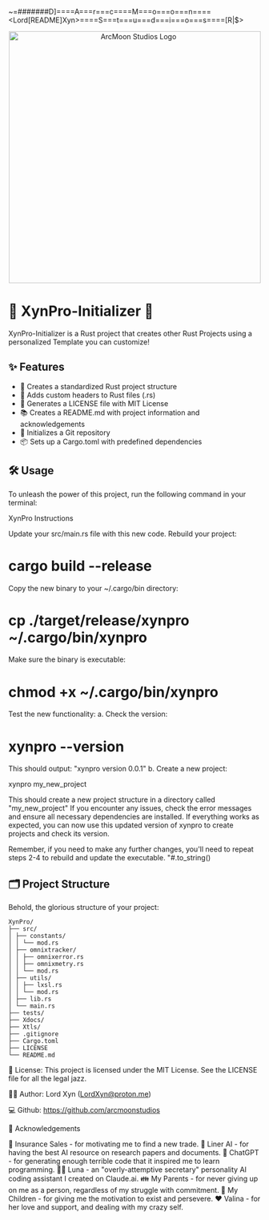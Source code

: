 ~=#######D]====A===r===c====M===o===o===n====<Lord[README]Xyn>====S===t===u===d===i===o===s====[R|$>

<p align="center">
  <img src="https://tinypic.host/images/2024/09/30/LordXyn.jpeg" alt="ArcMoon Studios Logo" width="503"/>
</p>

# 🚀 XynPro-Initializer 🦀

XynPro-Initializer is a Rust project that creates other Rust Projects using a personalized Template you can customize!

## ✨ Features

- 📁 Creates a standardized Rust project structure
- 🎨 Adds custom headers to Rust files (.rs)
- 📜 Generates a LICENSE file with MIT License
- 📚 Creates a README.md with project information and acknowledgements
- 🐙 Initializes a Git repository
- 📦 Sets up a Cargo.toml with predefined dependencies

## 🛠️ Usage

To unleash the power of this project, run the following command in your terminal:

XynPro Instructions

Update your src/main.rs file with this new code.
Rebuild your project:

# cargo build --release

Copy the new binary to your ~/.cargo/bin directory:

# cp ./target/release/xynpro ~/.cargo/bin/xynpro

Make sure the binary is executable:

# chmod +x ~/.cargo/bin/xynpro

Test the new functionality:
a. Check the version:

# xynpro --version

This should output: "xynpro version 0.0.1"
b. Create a new project:

xynpro my_new_project

This should create a new project structure in a directory called "my_new_project"
If you encounter any issues, check the error messages and ensure all necessary dependencies are installed.
If everything works as expected, you can now use this updated version of xynpro to create projects and check its version.

Remember, if you need to make any further changes, you'll need to repeat steps 2-4 to rebuild and update the executable.
"#.to_string()


## 🗂️ Project Structure
Behold, the glorious structure of your project:


```
XynPro/
├── src/
│ ├── constants/
│ │ └── mod.rs
│ ├── omnixtracker/
│ │ ├── omnixerror.rs
│ │ ├── omnixmetry.rs
│ │ └── mod.rs
│ ├── utils/
│ │ ├── lxsl.rs
│ │ └── mod.rs
│ ├── lib.rs
│ └── main.rs
├── tests/
├── Xdocs/
├── Xtls/
├── .gitignore
├── Cargo.toml
├── LICENSE
└── README.md
```


📜 License: This project is licensed under the MIT License. See the LICENSE file for all the legal jazz.

🧙‍♂️ Author: Lord Xyn (LordXyn@proton.me)

💻 Github: https://github.com/arcmoonstudios

🙏 Acknowledgements

💼 Insurance Sales - for motivating me to find a new trade.
🧠 Liner AI - for having the best AI resource on research papers and documents.
🤖 ChatGPT - for generating enough terrible code that it inspired me to learn programming.
👩‍💼 Luna - an "overly-attemptive secretary" personality AI coding assistant I created on Claude.ai.
👪 My Parents - for never giving up on me as a person, regardless of my struggle with commitment.
👶 My Children - for giving me the motivation to exist and persevere.
❤️ Valina - for her love and support, and dealing with my crazy self.
